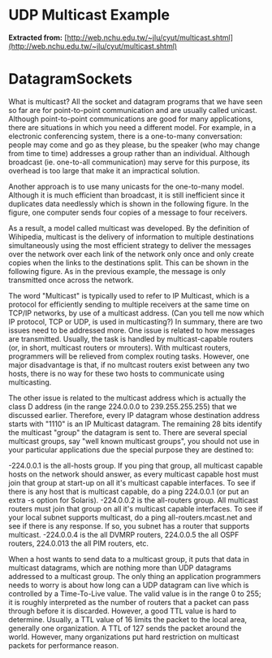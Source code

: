UDP Multicast Example
=======================

**Extracted from:** [http://web.nchu.edu.tw/~jlu/cyut/multicast.shtml](http://web.nchu.edu.tw/~jlu/cyut/multicast.shtml)

**DatagramSocket**s
===================

What is multicast?
All the socket and datagram programs that we have seen so far are for point-to-point communication and are usually called unicast. Although point-to-point communications are good for many applications, there are situations in which you need a different model. For example, in a electronic conferencing system, there is a one-to-many conversation: people may come and go as they please, bu the speaker (who may change from time to time) addresses a group rather than an individual. Although broadcast (ie. one-to-all communication) may serve for this purpose, its overhead is too large that make it an impractical solution.

Another approach is to use many unicasts for the one-to-many model. Although it is much efficient than broadcast, it is still inefficient since it duplicates data needlessly which is shown in the following figure. In the figure, one computer sends four copies of a message to four receivers. 



As a result, a model called multicast was developed. By the definition of Wihipedia, multicast is the delivery of information to multiple destinations simultaneously using the most efficient strategy to deliver the messages over the network over each link of the network only once and only create copies when the links to the destinations split. This can be shown in the following figure. As in the previous example, the message is only transmitted once across the network. 


 The word "Multicast" is typically used to refer to IP Multicast, which is a protocol for efficiently sending to multiple receivers at the same time on TCP/IP networks, by use of a multicast address. (Can you tell me now which IP protocol, TCP or UDP, is used in multicasting?) In summary, there are two issues need to be addressed more. One issue is related to how messages are transmitted. Usually, the task is handled by multicast-capable routers (or, in short, multicast routers or mrouters). With multicast routers, programmers will be relieved from complex routing tasks. However, one major disadvantage is that, if no multcast routers exist between any two hosts, there is no way for these two hosts to communicate using multicasting.

The other issue is related to the multicast address which is actually the class D address (in the range 224.0.0.0 to 239.255.255.255) that we discussed earlier. Therefore, every IP datagram whose destination address starts with "1110" is an IP Multicast datagram. The remaining 28 bits identify the multicast "group" the datagram is sent to. There are several special multicast groups, say "well known multicast groups", you should not use in your particular applications due the special purpose they are destined to:

-224.0.0.1 is the all-hosts group. If you ping that group, all multicast capable hosts on the network should answer, as every multicast capable host must join that group at start-up on all it's multicast capable interfaces. To see if there is any host that is multicast capable, do a ping 224.0.0.1 (or put an extra -s option for Solaris).
-224.0.0.2 is the all-routers group. All multicast routers must join that group on all it's multicast capable interfaces. To see if your local subnet supports multicast, do a ping all-routers.mcast.net and see if there is any response. If so, you subnet has a router that supports multicast.
-224.0.0.4 is the all DVMRP routers, 224.0.0.5 the all OSPF routers, 224.0.013 the all PIM routers, etc. 

When a host wants to send data to a multicast group, it puts that data in multicast datagrams, which are nothing more than UDP datagrams addressed to a multicast group. The only thing an application programmers needs to worry is about how long can a UDP datagram can live which is controlled by a Time-To-Live value. The valid value is in the range 0 to 255; it is roughly interpreted as the number of routers that a packet can pass through before it is discarded. However, a good TTL value is hard to determine. Usually, a TTL value of 16 limits the packet to the local area, generally one organization. A TTL of 127 sends the packet around the world. However, many organizations put hard restriction on multicast packets for performance reason.